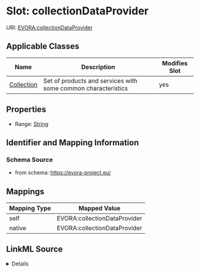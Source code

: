 

# Slot: collectionDataProvider



URI: [EVORA:collectionDataProvider](https://evora-project.eu/collectionDataProvider)



<!-- no inheritance hierarchy -->





## Applicable Classes

| Name | Description | Modifies Slot |
| --- | --- | --- |
| [Collection](Collection.md) | Set of products and services with some common characteristics |  yes  |







## Properties

* Range: [String](String.md)





## Identifier and Mapping Information







### Schema Source


* from schema: https://evora-project.eu/




## Mappings

| Mapping Type | Mapped Value |
| ---  | ---  |
| self | EVORA:collectionDataProvider |
| native | EVORA:collectionDataProvider |




## LinkML Source

<details>
```yaml
name: collectionDataProvider
from_schema: https://evora-project.eu/
rank: 1000
alias: collectionDataProvider
domain_of:
- Collection
range: string

```
</details>